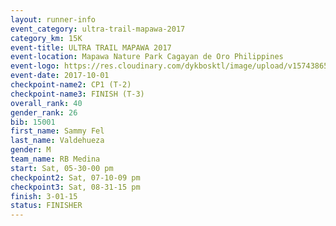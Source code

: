 ```yaml
---
layout: runner-info 
event_category: ultra-trail-mapawa-2017 
category_km: 15K 
event-title: ULTRA TRAIL MAPAWA 2017 
event-location: Mapawa Nature Park Cagayan de Oro Philippines 
event-logo: https://res.cloudinary.com/dykbosktl/image/upload/v1574386563/Logo/image-asset_plfjxn.jpg 
event-date: 2017-10-01 
checkpoint-name2: CP1 (T-2) 
checkpoint-name3: FINISH (T-3) 
overall_rank: 40
gender_rank: 26
bib: 15001
first_name: Sammy Fel
last_name: Valdehueza
gender: M
team_name: RB Medina
start: Sat, 05-30-00 pm
checkpoint2: Sat, 07-10-09 pm
checkpoint3: Sat, 08-31-15 pm
finish: 3-01-15
status: FINISHER
---
```

